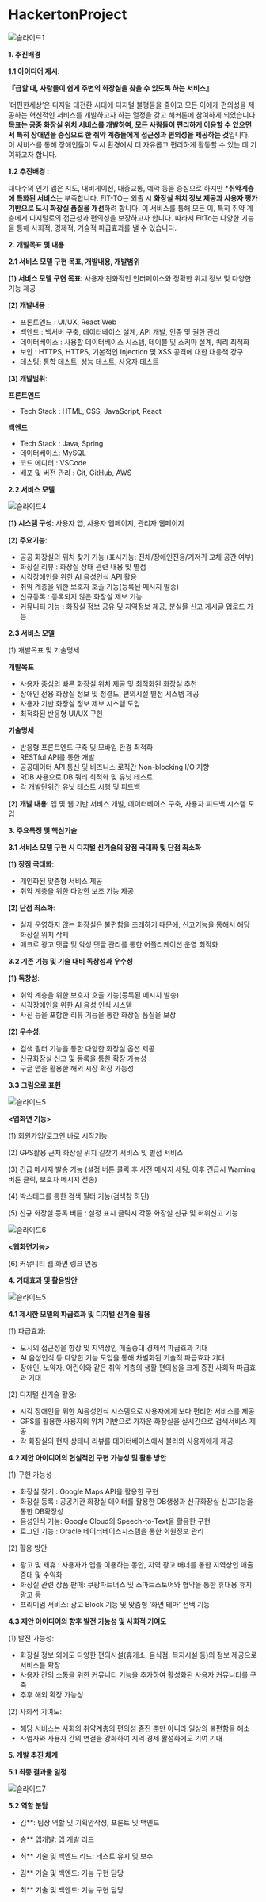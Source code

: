 # HackertonProject


![슬라이드1](https://github.com/maxkim77/HackertonProject/assets/141907655/629b8643-a80e-45aa-a135-40576aea2458)


**1. 추진배경**


**1.1 아이디어 제시:** 


**『급할 때, 사람들이 쉽게 주변의 화장실을 찾을 수 있도록 하는 서비스』**

 ‘더편한세상’은 디지털 대전환 시대에 디지털 불평등을 줄이고 모든 이에게 편의성을 제공하는 혁신적인 서비스를 개발하고자 하는 열정을 갖고 해커톤에 참여하게 되었습니다. **목표는 공중 화장실 위치 서비스를 개발하여, 모든 사람들이 편리하게 이용할 수 있으면서 특히 장애인을 중심으로 한 취약 계층들에게 접근성과 편의성을 제공하는 것**입니다. 이 서비스를 통해 장애인들이 도시 환경에서 더 자유롭고 편리하게 활동할 수 있는 데 기여하고자 합니다. 



**1.2 추진배경 :** 


 대다수의 인기 앱은 지도, 내비게이션, 대중교통, 예약 등을 중심으로 하지만 ***취약계층에 특화된 서비스**는 부족합니다. FIT-TO는 외출 시 **화장실 위치 정보 제공과 사용자 평가 기반으로 도시 화장실 품질을 개선**하려 합니다. 이 서비스를 통해 모든 이, 특히 취약 계층에게 디지털로의 접근성과 편의성을 보장하고자 합니다. 따라서 FitTo는 다양한 기능을 통해 사회적, 경제적, 기술적 파급효과를 낼 수 있습니다.


**2. 개발목표 및 내용**


**2.1 서비스 모델 구현 목표, 개발내용, 개발범위**


**(1) 서비스 모델 구현 목표**: 사용자 친화적인 인터페이스와 정확한 위치 정보 및 다양한 기능 제공


**(2) 개발내용** :


- 프론트엔드 : UI/UX, React Web
- 백엔드 : 백서버 구축, 데이터베이스 설계, API 개발, 인증 및 권한 관리
- 데이터베이스 : 사용할 데이터베이스 시스템, 테이블 및 스키마 설계, 쿼리 최적화
- 보안 : HTTPS, HTTPS, 기본적인 Injection 및 XSS 공격에 대한 대응책 강구 
- 테스팅: 통합 테스트, 성능 테스트, 사용자 테스트 


**(3) 개발범위**: 


**프론트엔드**
- Tech Stack : HTML, CSS, JavaScript, React


**백엔드**
- Tech Stack : Java, Spring
- 데이터베이스: MySQL
- 코드 에디터 : VSCode
- 배포 및 버전 관리 : Git, GitHub, AWS


**2.2 서비스 모델** 


![슬라이드4](https://github.com/maxkim77/HackertonProject/assets/141907655/04329db5-36bf-46b9-a6e9-756a9edb702c)


**(1) 시스템 구성**: 사용자 앱, 사용자 웹페이지, 관리자 웹페이지


**(2) 주요기능**: 
- 공공 화장실의 위치 찾기 기능 (표시기능: 전체/장애인전용/기저귀 교체 공간 여부)
- 화장실 리뷰 : 화장실 상태 관련 내용 및 별점
- 시각장애인을 위한 AI 음성인식 API 활용
- 취약 계층을 위한 보호자 호출 기능(등록된 메시지 발송) 
- 신규등록 : 등록되지 않은 화장실 제보 기능
- 커뮤니티 기능 : 화장실 정보 공유 및 지역정보 제공, 분실물 신고 게시글 업로드 가능



**2.3 서비스 모델** 


(1) 개발목표 및 기술명세


**개발목표**


- 사용자 중심의 빠른 화장실 위치 제공 및 
  최적화된 화장실 추천
- 장애인 전용 화장실 정보 및 청결도, 
  편의시설 별점 시스템 제공
- 사용자 기반 화장실 정보 제보 시스템 도입
- 최적화된 반응형 UI/UX 구현


**기술명세**
- 반응형 프론트엔드 구축 및 모바일 환경 최적화
- RESTful API를 통한 개발
- 공공데이터 API 통신 및 비즈니스 로직간
  Non-blocking I/O 지향
- RDB 사용으로 DB 쿼리 최적화 및 유닛 테스트
- 각 개발단위간 유닛 테스트 시행 및 피드백


**(2) 개발 내용**: 
앱 및 웹 기반 서비스 개발, 데이터베이스 구축, 사용자 피드백 시스템 도입


**3. 주요특징 및 핵심기술**


**3.1 서비스 모델 구현 시 디지털 신기술의 장점 극대화 및 단점 최소화**


**(1) 장점 극대화**: 
- 개인화된 맞춤형 서비스 제공
- 취약 계층을 위한 다양한 보조 기능 제공


**(2) 단점 최소화**: 
- 실제 운영하지 않는 화장실은 불편함을 초래하기 때문에, 신고기능을 통해서 해당 화장실 위치 삭제
- 매크로 광고 댓글 및 악성 댓글 관리를 통한 어플리케이션 운영 최적화


**3.2 기존 기능 및 기술 대비 독창성과 우수성**


**(1) 독창성**: 
- 취약 계층을 위한 보호자 호출 기능(등록된 메시지 발송) 
- 시각장애인을 위한 AI 음성 인식 시스템
- 사진 등을 포함한 리뷰 기능을 통한 화장실 품질을 보장


**(2) 우수성**:
- 검색 필터 기능을 통한 다양한 화장실 옵션 제공
- 신규화장실 신고 및 등록을 통한 확장 가능성
- 구글 맵을 활용한 해외 시장 확장 가능성


**3.3 그림으로 표현**


![슬라이드5](https://github.com/maxkim77/HackertonProject/assets/141907655/fad22eca-69bc-41f1-b2b0-f5897514468a)



**<앱화면 기능>**


(1) 회원가입/로그인 바로 시작기능


(2) GPS활용 근처 화장실 위치 길찾기 서비스 및 별점 서비스


(3) 긴급 메시지 발송 기능
(설정 버튼 클릭 후 사전 메시지 세팅, 이후 긴급시 Warning 버튼 클릭, 보호자 메시지 전송)


(4) 박스태그를 통한 검색 필터 기능(검색창 하단)


(5) 신규 화장실 등록 버튼 : 설정 표시 클릭시 각종 화장실 신규 및 허위신고 기능


![슬라이드6](https://github.com/maxkim77/HackertonProject/assets/141907655/84154ed0-4a07-4cb3-87ed-fc914545f67f)


**<웹화면기능>**


(6) 커뮤니티 웹 화면 링크 연동


**4. 기대효과 및 활용방안**


![슬라이드5](https://github.com/maxkim77/HackertonProject/assets/141907655/2354cba8-5e64-4368-9831-c60ad08600cb)


**4.1 제시한 모델의 파급효과 및 디지털 신기술 활용**


(1) 파급효과: 


- 도시의 접근성을 향상 및 지역상인 매출증대 경제적 파급효과 기대
- AI 음성인식 등 다양한 기능 도입을 통해 차별화된 기술적 파급효과 기대
- 장애인, 노약자, 어린이와 같은 취약 계층의 생활 편의성을 크게 증진 사회적 파급효과 기대


(2) 디지털 신기술 활용: 


- 시각 장애인을 위한 AI음성인식 시스템으로 사용자에게 보다 편리한 서비스를 제공
- GPS를 활용한 사용자의 위치 기반으로 가까운 화장실을 실시간으로 검색서비스 제공
- 각 화장실의 현재 상태나 리뷰를 데이터베이스에서 불러와 사용자에게 제공


**4.2 제안 아이디어의 현실적인 구현 가능성 및 활용 방안**


(1) 구현 가능성


- 화장실 찾기 : Google Maps API을 활용한 구현
- 화장실 등록 : 공공기관 화장실 데이터를 활용한 DB생성과 신규화장실 신고기능을 통한 DB확장성
- 음성인식 기능: Google Cloud의 Speech-to-Text을 활용한 구현
- 로그인 기능 : Oracle 데이터베이스시스템을 통한 회원정보 관리

  
(2) 활용 방안


- 광고 및 제휴 : 사용자가 앱을 이용하는 동안, 지역 광고 배너를 통한 지역상인 매출증대 및 수익화
- 화장실 관련 상품 판매: 쿠팡파트너스 및 스마트스토어와 협약을 통한 휴대용 휴지 광고 등
- 프리미엄 서비스: 광고 Block 기능 및 맞춤형 ‘화면 테마’ 선택 기능

**4.3 제안 아이디어의 향후 발전 가능성 및 사회적 기여도**


(1) 발전 가능성:

   
- 화장실 정보 외에도 다양한 편의시설(휴게소, 음식점, 복지시설 등)의 정보 제공으로 서비스를 확장
- 사용자 간의 소통을 위한 커뮤니티 기능을 추가하여 활성화된 사용자 커뮤니티를 구축
- 추후 해외 확장 가능성

  
(2) 사회적 기여도: 


- 해당 서비스는 사회의 취약계층의 편의성 증진 뿐만 아니라 일상의 불편함을 해소
- 사업자와 사용자 간의 연결을 강화하여 지역 경제 활성화에도 기여 기대


**5. 개발 추진 체계**
   

**5.1 최종 결과물 일정**


![슬라이드7](https://github.com/maxkim77/HackertonProject/assets/141907655/9c019499-7511-48dc-84ab-41d073039482)


**5.2 역할 분담**

- 김**: 팀장 역할 및 기획안작성, 프론트 및 백엔드

- 송**
앱개발: 앱 개발 리드


- 최**
기술 및 백엔드 리드: 테스트 유지 및 보수


- 김**
기술 및 백엔드: 기능 구현 담당

- 최**
기술 및 백엔드: 기능 구현 담당



